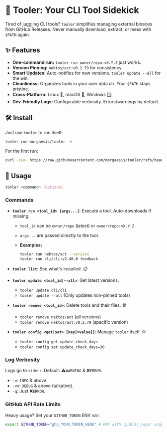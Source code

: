 # 🚀 Tooler: Your CLI Tool Sidekick

Tired of juggling CLI tools? `tooler` simplifies managing external binaries from GitHub Releases.
Never manually download, extract, or mess with `$PATH` again.

## ✨ Features

- **One-command run:** `tooler run owner/repo:vX.Y.Z` just works.
- **Version Pinning:** `nektos/act:v0.2.79` for consistency.
- **Smart Updates:** Auto-notifies for new versions. `tooler update --all` for the win.
- **Cleanliness:** Organizes tools in your user data dir. Your `$PATH` stays pristine.
- **Cross-Platform:** Linux 🐧, macOS 🍎, Windows 🪟.
- **Dev-Friendly Logs:** Configurable verbosity. Errors/warnings by default.

## 🛠️ Install

Just use `tooler` to run itself:

```bash
tooler run morgaesis/tooler -h
```

For the first run:

```bash
curl -sLo- https://raw.githubusercontent.com/morgaesis/tooler/refs/heads/main/install.sh | bash
```

## 🚀 Usage

```bash
tooler <command> [options]
```

### Commands

- **`tooler run <tool_id> [args...]`**: Execute a tool. Auto-downloads if missing.

  - `tool_id` can be `owner/repo` (latest) or `owner/repo:vX.Y.Z`.
  - `args...` are passed directly to the tool.
  - **Examples:**

    ```bash
    tooler run nektos/act --version
    tooler run cli/cli:v2.40.0 feedback
    ```

- **`tooler list`**: See what's installed. 📋

- **`tooler update <tool_id|--all>`**: Get latest versions.

  - `tooler update cli/cli`
  - `tooler update --all` (Only updates non-pinned tools)

- **`tooler remove <tool_id>`**: Delete tools and their files. 🗑️

  - `tooler remove nektos/act` (all versions)
  - `tooler remove nektos/act:v0.2.79` (specific version)

- **`tooler config <get|set> [key[=value]]`**: Manage `tooler` itself. ⚙️
  - `tooler config get update_check_days`
  - `tooler config set update_check_days=30`

### Log Verbosity

Logs go to `stderr`. Default: ⚠️`WARNING` & ❌`ERROR`.

- `-v`: `INFO` & above.
- `-vv`: `DEBUG` & above (talkative).
- `-q`: Just ❌`ERROR`.

### GitHub API Rate Limits

Heavy usage? Set your `GITHUB_TOKEN` ENV var:

```bash
export GITHUB_TOKEN="ghp_YOUR_TOKEN_HERE" # PAT with 'public_repo' scope
```
